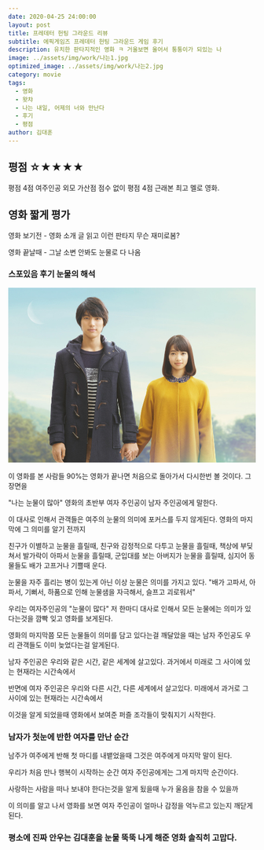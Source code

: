 ```yaml
---
date: 2020-04-25 24:00:00
layout: post
title: 프레데터 헌팅 그라운드 리뷰 
subtitle: 에픽게임즈 프레데터 헌팅 그라운드 게임 후기
description: 유치한 판타지적인 영화 ㅋ 거울보면 울어서 퉁퉁이가 되있는 나
image: ../assets/img/work/나는1.jpg
optimized_image: ../assets/img/work/나는2.jpg
category: movie
tags:
  - 영화
  - 왓챠
  - 나는 내일, 어제의 너와 만난다
  - 후기
  - 평점
author: 김대훈
---
```


## 평점 ☆★★★★ 

평점 4점 여주인공 외모 가산점 점수 없이 평점 4점 근래본 최고 멜로 영화.

## 영화 짧게 평가

영화 보기전 - 영화 소개 글 읽고 이런 판타지 무슨 재미로봄?

영화 끝날때 - 그날 소변 안봐도 눈물로 다 나옴

### 스포있음 후기 눈물의 해석

![1](../assets/img/work/나는2.jpg)

이 영화를 본 사람들 90%는 영화가 끝나면 처음으로 돌아가서 다시한번 볼 것이다. 그 장면을

"나는 눈물이 많아" 영화의 초반부 여자 주인공이 남자 주인공에게 말한다.

이 대사로 인해서 관객들은 여주의 눈물의 의미에 포커스를 두지 않게된다.
영화의 마지막에 그 의미를 알기 전까지

친구가 이별하고 눈물을 흘릴때, 친구와 감정적으로 다투고 눈물을 흘릴때, 책상에 부딪쳐서 발가락이
아파서 눈물을 흘릴때, 군입대를 보는 아버지가 눈물을 흘릴때, 심지어 동물들도 배가 고프거나 기쁠때 운다.

눈물을 자주 흘리는 병이 있는게 아닌 이상 눈물은 의미를 가지고 있다. "배가 고파서,
아파서, 기뻐서, 하품으로 인해 눈물샘을 자극해서, 슬프고 괴로워서"

우리는 여자주인공의 "눈물이 많다" 저 한마디 대사로 인해서 모든 눈물에는 의미가 있다는것을 깜빡 잊고 영화를 보게된다.

영화의 마지막쯤 모든 눈물들이 의미를 담고 있다는걸 깨달았을 때는 남자 주인공도 우리 관객들도 이미 늦었다는걸 알게된다.

남자 주인공은 우리와 같은 시간, 같은 세계에 살고있다. 과거에서 미래로 그 사이에 있는 현재라는 시간속에서

반면에 여자 주인공은 우리와 다른 시간, 다른 세계에서 살고있다. 미래에서 과거로 그 사이에 있는 현재라는 시간속에서

이것을 알게 되었을때 영화에서 보여준 퍼즐 조각들이 맞춰지기 시작한다.

### 남자가 첫눈에 반한 여자를 만난 순간
남주가 여주에게 반해 첫 마디를 내뱉었을때 그것은 여주에게 마지막 말이 된다.

우리가 처음 만나 행복이 시작하는 순간 여자 주인공에게는 그게 마지막 순간이다.

사랑하는 사람을 떠나 보내야 한다는것을 알게 됬을때 누가 울음을 참을 수 있을까

이 의미를 알고 나서 영화를 보면 여자 주인공이 얼마나 감정을 억누르고 있는지 깨닫게 된다.

### 평소에 진짜 안우는 김대훈을 눈물 뚝뚝 나게 해준 영화 솔직히 고맙다.






